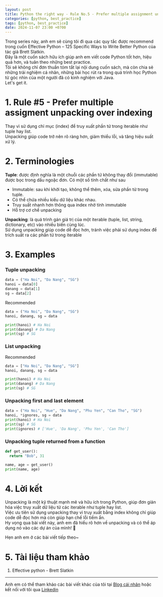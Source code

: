 ```yaml
---
layout: post
title: Python the right way - Rule No.5 - Prefer multiple assignment unpacking over indexing
categories: [python, best_practice]
tags: [python, best_practice]
date: 2024-11-07 23:00 +0700
---
```


Trong series này, anh em sẽ cùng tôi đi qua các quy tắc được recommend trong cuốn Effective Python – 125 Specific Ways to Write Better Python của tác giả Brett Slatkin.\
Đây là một cuốn sách hữu ích giúp anh em viết code Python tốt hơn, hiệu quả hơn, và tuân theo những best practice.\
Tôi sẽ không chỉ đơn thuần tóm tắt lại nội dung cuốn sách, mà còn chia sẻ những trải nghiệm cá nhân, những bài học rút ra trong quá trình học Python từ góc nhìn của một người đã có kinh nghiệm với Java.\
Let's get it.

# 1. Rule #5 - Prefer multiple assigment unpacking over indexing
Thay vì sử dụng chỉ mục (index) để truy xuất phần tử trong iterable như tuple hay list.\
Unpacking giúp code trở nên rõ ràng hơn, giảm thiểu lỗi, và tăng hiệu suất xử lý.

# 2. Terminologies
**Tuple**: được định nghĩa là một chuỗi các phần tử không thay đổi (immutable) được bọc trong dấu ngoặc đơn. Có một số tính chất như sau
- Immutable: sau khi khởi tạo, không thể thêm, xóa, sửa phần tử trong tuple.
- Có thể chứa nhiều kiểu dữ liệu khác nhau.
- Truy suất nhanh hơn thông qua index nhờ tính immutable
- Hỗ trợ cơ chế unpacking

**Unpacking**: là quá trình gán giá trị của một iterable (tuple, list, string, dictionary, etc) vào nhiều biến cùng lúc.\
Sử dụng unpacking giúp code dễ đọc hơn, tránh việc phải sử dụng index để trích suất ra các phần từ trong iterable

# 3. Examples
### Tuple unpacking
```python
data = ("Ha Noi", "Da Nang", "SG")
hanoi = data[0]
danang = data[1]
sg = data[2]
```
Recommended
```python
data = ("Ha Noi", "Da Nang", "SG")
hanoi, danang, sg = data

print(hanoi) # Ha Noi
print(danang) # Da Nang
print(sg) # SG
```

### List unpacking
Recommended
```python
data = ["Ha Noi", "Da Nang", "SG"]
hanoi, danang, sg = data

print(hanoi) # Ha Noi
print(danang) # Da Nang
print(sg) # SG
```

### Unpacking first and last element
```python
data = ("Ha Noi", "Hue", "Da Nang", "Phu Yen", "Can Tho", "SG")
hanoi, *ignores, sg = data
print(hanoi) # Ha Noi
print(sg) # SG
print(ignores) # ['Hue', 'Da Nang', 'Phu Yen', 'Can Tho']

```

### Unpacking tuple returned from a function
```python
def get_user():
  return "Bob", 31

name, age = get_user()
print(name, age)
```



# 4. Lời kết
Unpacking là một kỹ thuật mạnh mẽ và hữu ích trong Python, giúp đơn giản hóa việc truy xuất dữ liệu từ các iterable như tuple hay list.\
Việc ưu tiên sử dụng unpacking thay vì truy xuất bằng index không chỉ giúp code dễ đọc hơn mà còn giúp hạn chế lỗi tiềm ẩn.\
Hy vọng qua bài viết này, anh em đã hiểu rõ hơn về unpacking và có thể áp dụng nó vào các dự án của mình! 🚀

Hẹn anh em ở các bài viết tiếp theo~

# 5. Tài liệu tham khảo
1. Effective python - Brett Slatkin

-----

Anh em có thể tham khảo các bài viết khác của tôi tại [Blog cái nhân](https://nguyentaijs.github.io/) hoặc kết nối với
tôi qua [Linkedin](https://www.linkedin.com/in/nguyentaijs)
